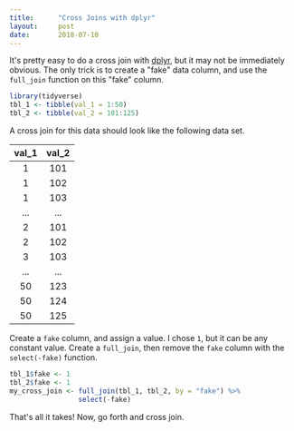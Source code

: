 ```yaml
---
title:      "Cross Joins with dplyr"
layout:     post
date:       2018-07-10
---
```


It's pretty easy to do a cross join with [dplyr](https://dplyr.tidyverse.org/), but it may not be immediately obvious. The only trick is to create a "fake" data column, and use the `full_join` function on this "fake" column.

```r
library(tidyverse)
tbl_1 <- tibble(val_1 = 1:50)
tbl_2 <- tibble(val_2 = 101:125)
```

A cross join for this data should look like the following data set.

| val_1 | val_2 |
|:-----:|:-----:|
| 1     | 101   |
| 1     | 102   |
| 1     | 103   |
| ...   | ...   |
| 2     | 101   |
| 2     | 102   |
| 3     | 103   |
| ...   | ...   |
| 50    | 123   |
| 50    | 124   |
| 50    | 125   |

Create a `fake` column, and assign a value. I chose `1`, but it can be any constant value. Create a `full_join`, then remove the `fake` column with the `select(-fake)` function.

```r
tbl_1$fake <- 1
tbl_2$fake <- 1
my_cross_join <- full_join(tbl_1, tbl_2, by = "fake") %>%
                 select(-fake)
```

That's all it takes! Now, go forth and cross join.
